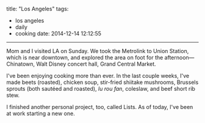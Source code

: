 title: "Los Angeles"
tags:
  - los angeles
  - daily
  - cooking
date: 2014-12-14 12:12:55
---

Mom and I visited LA on Sunday. We took the Metrolink to Union Station, which is near downtown, and explored the area on foot for the afternoon—Chinatown, Walt Disney concert hall, Grand Central Market.

I've been enjoying cooking more than ever. In the last couple weeks, I've made beets (roasted), chicken soup, stir-fried shiitake mushrooms, Brussels sprouts (both sautéed and roasted), *lu rou fan*, coleslaw, and beef short rib stew.

I finished another personal project, too, called Lists. As of today, I've been at work starting a new one.
